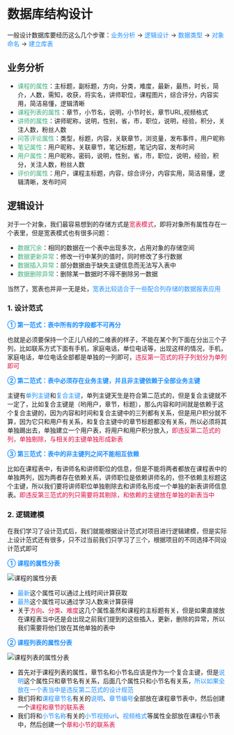 # 数据库结构设计

一般设计数据库要经历这么几个步骤：<font color=#1E90FF>业务分析</font> -> <font color=#1E90FF>逻辑设计</font> -> <font color=#1E90FF>数据类型</font> -> <font color=#1E90FF>对象命名</font> -> <font color=#1E90FF>建立库表</font>

## 业务分析
+ <font color=#3eaf7c>课程的属性</font>：主标题，副标题，方向，分类，难度，最新，最热，时长，简介，人数，需知，收获，将实名，讲师职位，课程图片，综合评分，内容实用，简洁易懂，逻辑清晰
+ <font color=#3eaf7c>课程列表的属性</font>：章节，小节名，说明，小节时长，章节URL,视频格式
+ <font color=#3eaf7c>讲师的属性</font>：讲师昵称，说明，性别，省，市，职位，说明，经验，积分，关注人数，粉丝人数
+ <font color=#3eaf7c>问答评论属性</font>：类型，标题，内容，关联章节，浏览量，发布事件，用户昵称
+ <font color=#3eaf7c>笔记属性</font>：用户昵称，关联章节，笔记标题，笔记内容，发布时间
+ <font color=#3eaf7c>用户属性</font>：用户昵称，密码，说明，性别，省，市，职位，说明，经验，积分，关注人数，粉丝人数
+ <font color=#3eaf7c>评价的属性</font>：用户，课程主标题，内容，综合评分，内容实用，简洁易懂，逻辑清晰，发布时间

## 逻辑设计
对于一个对象，我们最容易想到的存储方式是<font color=#DD1144>宽表模式</font>，即将对象所有属性存在一个表里，但是宽表模式也有很多问题：
+ <font color=#3eaf7c>数据冗余</font>：相同的数据在一个表中出现多次，占用对象的存储空间
+ <font color=#3eaf7c>数据更新异常</font>：修改一行中某列的值时，同时修改了多行数据
+ <font color=#3eaf7c>数据插入异常</font>：部分数据由于缺失主键信息而无法写入表中
+ <font color=#3eaf7c>数据删除异常</font>：删除某一数据时不得不删除另一数据

当然了，宽表也并非一无是处，<font color=#1E90FF>宽表比较适合于一些配合列存储的数据报表应用</font>

### 1. 设计范式
<font color=#1E90FF>**① 第一范式：表中所有的字段都不可再分**</font>

也就是必须要保持一个正儿八经的二维表的样子，不能在某个列下面在分出三个子列，比如联系方式下面有手机，家庭电话，单位电话等，出现这样的情况，手机，家庭电话，单位电话全部都是单独的一列即可，<font color=#DD1144>违反第一范式的将子列划分为单列即可</font>

<font color=#1E90FF>**② 第二范式：表中必须存在业务主键，并且非主键依赖于全部业务主键**</font>

主键有<font color=#1E90FF>单列主键</font>和<font color=#1E90FF>复合主键</font>，单列主键天生是符合第二范式的，但是复合主键就不一定了，比如复合主键是（哟用户，章节，标题），那么内容和时间就是依赖于这个复合主键的，因为内容和时间和复合主键中的三列都有关系，但是用户积分就不算，因为它只和用户有关系，和复合主键中的章节标题都没有关系，所以必须将其单独踢出去，单独建立一个用户表，将用户和用户积分放入，<font color=#DD1144>即违反第二范式的列，单独剔除，与相关的主键单独形成新表</font>

<font color=#1E90FF>**③ 第三范式：表中的非主键列之间不能相互依赖**</font>

比如在课程表中，有讲师名和讲师职位的信息，但是不能将两者都放在课程表中的单独两列，因为两者存在依赖关系，讲师职位是依赖讲师名的，但不依赖主标题这个主键，所以我们要将讲师职位单独剔除去和讲师名形成一个单独的新表讲师信息表。<font color=#DD1144>即违反第三范式的列只需要将其剔除，和依赖的主键放在单独的新表当中</font>

### 2. 逻辑建模
在我们学习了设计范式后，我们就能根据设计范式对项目进行逻辑建模，但是实际上设计范式还有很多，只不过当前我们只学习了三个，根据项目的不同选择不同设计范式即可

<font color=#1E90FF>**① 课程的属性分表**</font>

<img :src="$withBase('/mysql_two_class_field.png')" alt="课程的属性分表">

+ <font color=#1E90FF>最新</font>这个属性可以通过上线时间计算获取
+ <font color=#1E90FF>最热</font>这个属性可以通过学习人数来计算获得
+ 关于<font color=#DD1144>方向</font>、<font color=#DD1144>分类</font>、<font color=#DD1144>难度</font>这几个属性虽然和课程的主标题有关，但是如果直接放在课程表当中还是会出现之前我们提到的这些插入，更新，删除的异常，所以我们需要将他们放在其他单独的表中

<font color=#1E90FF>**② 课程列表的属性分表**</font>

<img :src="$withBase('/mysql_two_classlist_field.png')" alt="课程列表的属性分表">

+ 首先对于课程列表的属性，章节名和小节名应该是作为一个复合主键，但是<font color=#1E90FF>说明</font>这个属性只和章节名有关系，后面几个属性只和小节名有关系，<font color=#1E90FF>所以如果全放在一个表当中是违反第二范式的设计规范</font>
+ 我们将和<font color=#1E90FF>课程章节名</font>有关的<font color=#1E90FF>说明</font>、<font color=#1E90FF>章节编号</font>全部放在课程章节表中，然后创建一个<font color=#DD1144>课程和章节的联系表</font>
+ 我们将和<font color=#1E90FF>小节名称</font>有关的<font color=#1E90FF>小节视频url</font>、<font color=#1E90FF>视频格式</font>等属性全部放在课程小节表中，然后创建一个<font color=#DD1144>章和小节的联系表</font>
